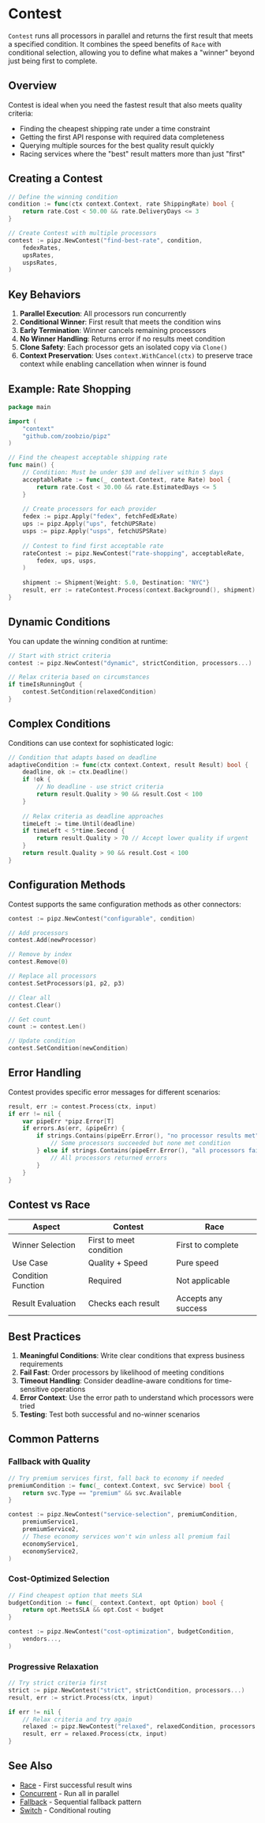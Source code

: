# Contest

`Contest` runs all processors in parallel and returns the first result that meets a specified condition. It combines the speed benefits of `Race` with conditional selection, allowing you to define what makes a "winner" beyond just being first to complete.

## Overview

Contest is ideal when you need the fastest result that also meets quality criteria:
- Finding the cheapest shipping rate under a time constraint
- Getting the first API response with required data completeness
- Querying multiple sources for the best quality result quickly
- Racing services where the "best" result matters more than just "first"

## Creating a Contest

```go
// Define the winning condition
condition := func(ctx context.Context, rate ShippingRate) bool {
    return rate.Cost < 50.00 && rate.DeliveryDays <= 3
}

// Create Contest with multiple processors
contest := pipz.NewContest("find-best-rate", condition,
    fedexRates,
    upsRates,
    uspsRates,
)
```

## Key Behaviors

1. **Parallel Execution**: All processors run concurrently
2. **Conditional Winner**: First result that meets the condition wins
3. **Early Termination**: Winner cancels remaining processors
4. **No Winner Handling**: Returns error if no results meet condition
5. **Clone Safety**: Each processor gets an isolated copy via `Clone()`
6. **Context Preservation**: Uses `context.WithCancel(ctx)` to preserve trace context while enabling cancellation when winner is found

## Example: Rate Shopping

```go
package main

import (
    "context"
    "github.com/zoobzio/pipz"
)

// Find the cheapest acceptable shipping rate
func main() {
    // Condition: Must be under $30 and deliver within 5 days
    acceptableRate := func(_ context.Context, rate Rate) bool {
        return rate.Cost < 30.00 && rate.EstimatedDays <= 5
    }
    
    // Create processors for each provider
    fedex := pipz.Apply("fedex", fetchFedExRate)
    ups := pipz.Apply("ups", fetchUPSRate)
    usps := pipz.Apply("usps", fetchUSPSRate)
    
    // Contest to find first acceptable rate
    rateContest := pipz.NewContest("rate-shopping", acceptableRate,
        fedex, ups, usps,
    )
    
    shipment := Shipment{Weight: 5.0, Destination: "NYC"}
    result, err := rateContest.Process(context.Background(), shipment)
}
```

## Dynamic Conditions

You can update the winning condition at runtime:

```go
// Start with strict criteria
contest := pipz.NewContest("dynamic", strictCondition, processors...)

// Relax criteria based on circumstances
if timeIsRunningOut {
    contest.SetCondition(relaxedCondition)
}
```

## Complex Conditions

Conditions can use context for sophisticated logic:

```go
// Condition that adapts based on deadline
adaptiveCondition := func(ctx context.Context, result Result) bool {
    deadline, ok := ctx.Deadline()
    if !ok {
        // No deadline - use strict criteria
        return result.Quality > 90 && result.Cost < 100
    }
    
    // Relax criteria as deadline approaches
    timeLeft := time.Until(deadline)
    if timeLeft < 5*time.Second {
        return result.Quality > 70 // Accept lower quality if urgent
    }
    return result.Quality > 90 && result.Cost < 100
}
```

## Configuration Methods

Contest supports the same configuration methods as other connectors:

```go
contest := pipz.NewContest("configurable", condition)

// Add processors
contest.Add(newProcessor)

// Remove by index
contest.Remove(0)

// Replace all processors
contest.SetProcessors(p1, p2, p3)

// Clear all
contest.Clear()

// Get count
count := contest.Len()

// Update condition
contest.SetCondition(newCondition)
```

## Error Handling

Contest provides specific error messages for different scenarios:

```go
result, err := contest.Process(ctx, input)
if err != nil {
    var pipeErr *pipz.Error[T]
    if errors.As(err, &pipeErr) {
        if strings.Contains(pipeErr.Error(), "no processor results met") {
            // Some processors succeeded but none met condition
        } else if strings.Contains(pipeErr.Error(), "all processors failed") {
            // All processors returned errors
        }
    }
}
```

## Contest vs Race

| Aspect | Contest | Race |
|--------|---------|------|
| Winner Selection | First to meet condition | First to complete |
| Use Case | Quality + Speed | Pure speed |
| Condition Function | Required | Not applicable |
| Result Evaluation | Checks each result | Accepts any success |

## Best Practices

1. **Meaningful Conditions**: Write clear conditions that express business requirements
2. **Fail Fast**: Order processors by likelihood of meeting conditions
3. **Timeout Handling**: Consider deadline-aware conditions for time-sensitive operations
4. **Error Context**: Use the error path to understand which processors were tried
5. **Testing**: Test both successful and no-winner scenarios

## Common Patterns

### Fallback with Quality

```go
// Try premium services first, fall back to economy if needed
premiumCondition := func(_ context.Context, svc Service) bool {
    return svc.Type == "premium" && svc.Available
}

contest := pipz.NewContest("service-selection", premiumCondition,
    premiumService1,
    premiumService2,
    // These economy services won't win unless all premium fail
    economyService1,
    economyService2,
)
```

### Cost-Optimized Selection

```go
// Find cheapest option that meets SLA
budgetCondition := func(_ context.Context, opt Option) bool {
    return opt.MeetsSLA && opt.Cost < budget
}

contest := pipz.NewContest("cost-optimization", budgetCondition,
    vendors...,
)
```

### Progressive Relaxation

```go
// Try strict criteria first
strict := pipz.NewContest("strict", strictCondition, processors...)
result, err := strict.Process(ctx, input)

if err != nil {
    // Relax criteria and try again
    relaxed := pipz.NewContest("relaxed", relaxedCondition, processors...)
    result, err = relaxed.Process(ctx, input)
}
```

## See Also

- [Race](./race.md) - First successful result wins
- [Concurrent](./concurrent.md) - Run all in parallel
- [Fallback](./fallback.md) - Sequential fallback pattern
- [Switch](./switch.md) - Conditional routing